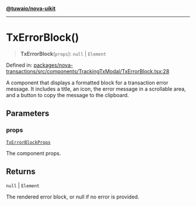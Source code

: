 [**@tuwaio/nova-uikit**](../../../README.md)

***

# TxErrorBlock()

> **TxErrorBlock**(`props`): `null` \| `Element`

Defined in: [packages/nova-transactions/src/components/TrackingTxModal/TxErrorBlock.tsx:28](https://github.com/TuwaIO/nova-uikit/blob/c42b60dded49bd6a07eb5a3854c09ac76349f6d8/packages/nova-transactions/src/components/TrackingTxModal/TxErrorBlock.tsx#L28)

A component that displays a formatted block for a transaction error message.
It includes a title, an icon, the error message in a scrollable area,
and a button to copy the message to the clipboard.

## Parameters

### props

[`TxErrorBlockProps`](../type-aliases/TxErrorBlockProps.md)

The component props.

## Returns

`null` \| `Element`

The rendered error block, or null if no error is provided.
